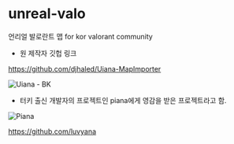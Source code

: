 # unreal-valo

언리얼 발로란트 맵 for kor valorant community



- 원 제작자 깃헙 링크 

https://github.com/djhaled/Uiana-MapImporter

![Uiana - BK](https://user-images.githubusercontent.com/69701682/220320125-70476a60-8587-4fcf-a6d5-20e78a9c1147.PNG)




- 터키 출신 개발자의 프로젝트인 piana에게 영감을 받은 프로젝트라고 함.

![Piana](https://user-images.githubusercontent.com/69701682/220319795-d2f4d95b-5b23-453b-a157-766708881328.PNG)

https://github.com/luvyana




